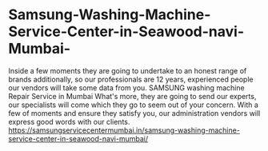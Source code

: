 # Samsung-Washing-Machine-Service-Center-in-Seawood-navi-Mumbai-
Inside a few moments they are going to undertake to an honest range of brands additionally, so our professionals are 12 years, experienced people our vendors will take some data from you. SAMSUNG washing machine Repair Service in Mumbai What's more, they are going to send our experts, our specialists will come which they go to seem out of your concern. With a few of moments and ensure they satisfy you, our administration vendors will express good words with our clients. https://samsungservicecentermumbai.in/samsung-washing-machine-service-center-in-seawood-navi-mumbai/
